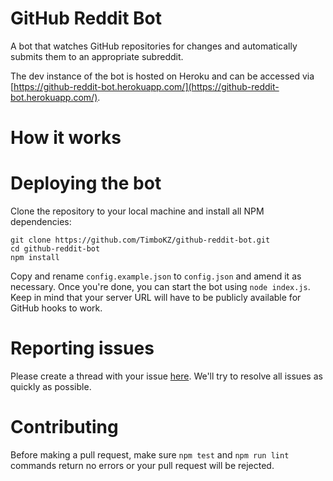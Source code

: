 # GitHub Reddit Bot

A bot that watches GitHub repositories for changes and automatically submits them to an appropriate subreddit.

The dev instance of the bot is hosted on Heroku and can be accessed via [https://github-reddit-bot.herokuapp.com/](https://github-reddit-bot.herokuapp.com/).

# How it works

# Deploying the bot

Clone the repository to your local machine and install all NPM dependencies:

```
git clone https://github.com/TimboKZ/github-reddit-bot.git
cd github-reddit-bot
npm install
```

Copy and rename `config.example.json` to `config.json` and amend it as necessary. Once you're done, you can start the bot using `node index.js`. Keep in mind that your server URL will have to be publicly available for GitHub hooks to work. 

# Reporting issues

Please create a thread with your issue [here](https://github.com/TimboKZ/github-reddit-bot/issues). We'll try to resolve all issues as quickly as possible.

# Contributing

Before making a pull request, make sure `npm test` and `npm run lint` commands return no errors or your pull request will be rejected.

